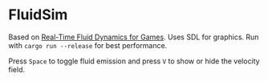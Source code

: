 # FluidSim
Based on [Real-Time Fluid Dynamics for Games](https://www.autodesk.com/research/publications/real-time-fluid-dynamics). Uses SDL for graphics. Run with `cargo run --release` for best performance.

Press `Space` to toggle fluid emission and press `V` to show or hide the velocity field.